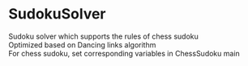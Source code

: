 # SudokuSolver

Sudoku solver which supports the rules of chess sudoku   
Optimized based on Dancing links algorithm  
For chess sudoku, set corresponding variables in ChessSudoku main  
